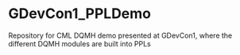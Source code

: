 # GDevCon1_PPLDemo
Repository for CML DQMH demo presented at GDevCon1, where the different DQMH modules are built into PPLs
